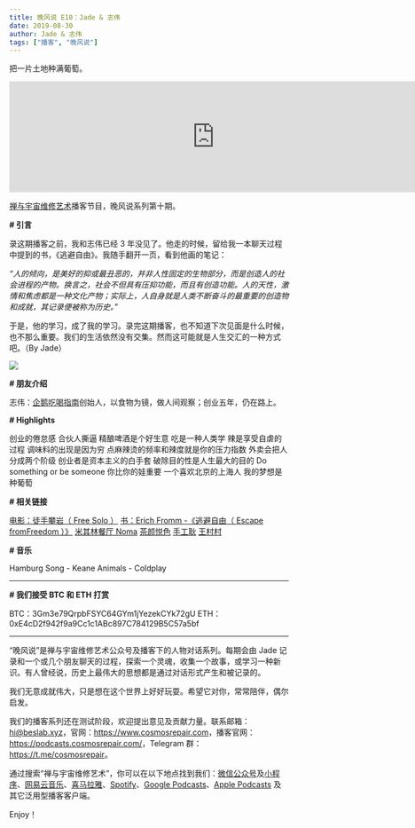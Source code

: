 ```yaml
---
title: 晚风说 E10：Jade & 志伟
date: 2019-08-30
author: Jade & 志伟
tags: ["播客", "晚风说"]
---
```


把一片土地种满葡萄。

<!--more-->

<iframe src="https://fireside.fm/player/v2/trfV16OE+IHIFsIXv?theme=light" width="740" height="200" frameborder="0" scrolling="no"></iframe>

[禅与宇宙维修艺术](https://www.cosmosrepair.com)播客节目，晚风说系列第十期。

**# 引言**

录这期播客之前，我和志伟已经 3 年没见了。他走的时候，留给我一本聊天过程中提到的书，《逃避自由》。我随手翻开一页，看到他画的笔记：

*“人的倾向，是美好的抑或最丑恶的，并非人性固定的生物部分，而是创造人的社会进程的产物。换言之，社会不但具有压抑功能，而且有创造功能。人的天性，激情和焦虑都是一种文化产物；实际上，人自身就是人类不断奋斗的最重要的创造物和成就，其记录便被称为历史。”*

于是，他的学习，成了我的学习。录完这期播客，也不知道下次见面是什么时候，也不那么重要。我们的生活依然没有交集。然而这可能就是人生交汇的一种方式吧。（By Jade）

![](https://tva1.sinaimg.cn/large/006y8mN6ly1g6hifzqbmcj31980u0x6r.jpg)

**# 朋友介绍**

志伟：[企鹅吃喝指南](https://www.weibo.com/qiechihe)创始人，以食物为镜，做人间观察；创业五年，仍在路上。 

**# Highlights**

创业的倦怠感
合伙人撕逼
精酿啤酒是个好生意
吃是一种人类学
辣是享受自虐的过程
调味料的出现是因为穷
点麻辣烫的频率和辣度就是你的压力指数
外卖会把人分成两个阶级
创业者是资本主义的白手套
破除目的性是人生最大的目的
Do something or be someone
你比你的娃重要
一个喜欢北京的上海人
我的梦想是种葡萄

**# 相关链接**

[电影：徒手攀岩（ Free Solo ）](https://movie.douban.com/subject/30167509/)
[书：Erich Fromm -《逃避自由（ Escape fromFreedom ）》](https://book.douban.com/subject/26418475/)
[米其林餐厅 Noma](http://www.visitdenmark.cn/article-page/noma餐厅（哥本哈根）)
[茶颜悦色](https://www.weibo.com/u/3905458630)
[手工耿](https://weibo.com/u/3108949955)
[王村村](https://weibo.com/livefor)

**# 音乐** 

Hamburg Song - Keane
Animals - Coldplay

- - - - - 

**# 我们接受 BTC 和 ETH 打赏**

BTC：3Gm3e79QrpbFSYC64GYm1jYezekCYk72gU
ETH：0xE4cD2f942f9a9Cc1c1ABc897C784129B5C57a5bf

- - - - - 

“晚风说”是禅与宇宙维修艺术公众号及播客下的人物对话系列。每期会由 Jade 记录和一个或几个朋友聊天的过程，探索一个灵魂，收集一个故事，或学习一种新识。有人曾经说，历史上最伟大的思想都是通过对话形式产生和被记录的。

我们无意成就伟大，只是想在这个世界上好好玩耍。希望它对你，常常陪伴，偶尔启发。

我们的播客系列还在测试阶段，欢迎提出意见及贡献力量。联系邮箱：<hi@beslab.xyz>，官网：<https://www.cosmosrepair.com>，播客官网：<https://podcasts.cosmosrepair.com/>，Telegram 群：<https://t.me/cosmosrepair>。

通过搜索“禅与宇宙维修艺术”，你可以在以下地点找到我们：[微信公众号](https://cosmosrepair-1257028016.cos.ap-beijing.myqcloud.com/2019-08-04-qrcode_for_gh_9a7e409c3696_430.jpg)及[小程序](https://cosmosrepair-1257028016.cos.ap-beijing.myqcloud.com/2019-08-04-gh_ec0187a9be05_430.jpg)、[网易云音乐](https://music.163.com/#/djradio?id=793651380)、[喜马拉雅](https://www.ximalaya.com/zhubo/182662946/)、[Spotify](https://open.spotify.com/show/5SfJxMPMoqbGc2zG8ouiuD?si=QcavW9VXQiKTkTuBuWU8nA)、[Google Podcasts](https://podcasts.google.com/?feed=aHR0cHM6Ly9wb2RjYXN0cy5jb3Ntb3NyZXBhaXIuY29tL3Jzcw%3D%3D)、[Apple Podcasts](https://podcasts.apple.com/podcast/id1475254987) 及其它泛用型播客客户端。

Enjoy！